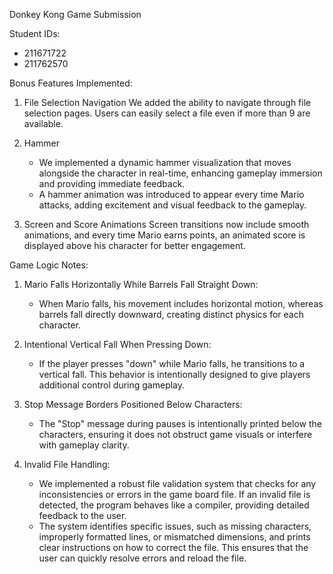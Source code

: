 
Donkey Kong Game Submission

Student IDs:
- 211671722
- 211762570

Bonus Features Implemented:
1. File Selection Navigation
We added the ability to navigate through file selection pages. Users can easily select a file even if more than 9 are available.

2. Hammer
   - We implemented a dynamic hammer visualization that moves alongside the character in real-time, enhancing gameplay immersion and providing immediate feedback.
   - A hammer animation was introduced to appear every time Mario attacks, adding excitement and visual feedback to the gameplay.

3. Screen and Score Animations
Screen transitions now include smooth animations, and every time Mario earns points, an animated score is displayed above his character for better engagement.

Game Logic Notes:
1. Mario Falls Horizontally While Barrels Fall Straight Down:
   - When Mario falls, his movement includes horizontal motion, whereas barrels fall directly downward, creating distinct physics for each character.

2. Intentional Vertical Fall When Pressing Down:
   - If the player presses "down" while Mario falls, he transitions to a vertical fall. This behavior is intentionally designed to give players additional control during gameplay.

3. Stop Message Borders Positioned Below Characters:
   - The "Stop" message during pauses is intentionally printed below the characters, ensuring it does not obstruct game visuals or interfere with gameplay clarity.
  
4. Invalid File Handling:
   - We implemented a robust file validation system that checks for any inconsistencies or errors in the game board file. If an invalid file is detected, the program behaves like a compiler, providing detailed feedback to the user.
   - The system identifies specific issues, such as missing characters, improperly formatted lines, or mismatched dimensions, and prints clear instructions on how to correct the file. This ensures that the user can quickly resolve errors and reload the file.


